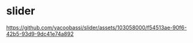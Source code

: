# slider




https://github.com/yacoobassi/slider/assets/103058000/f54513ae-90f6-42b5-93d9-9dc41e74a892

